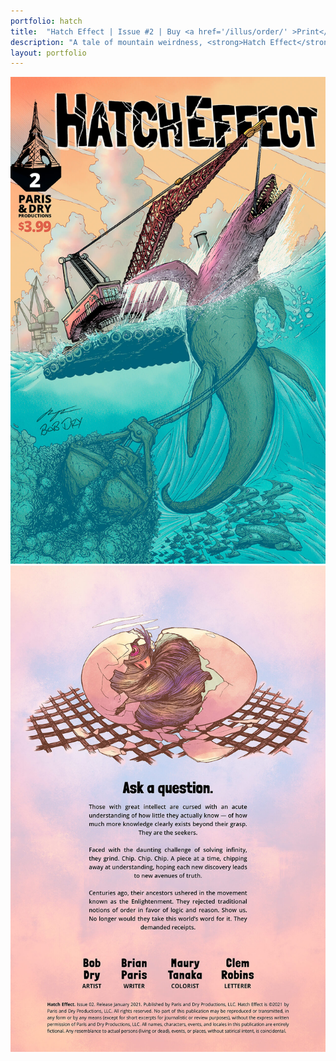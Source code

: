 ```yaml
---
portfolio: hatch
title:  "Hatch Effect | Issue #2 | Buy <a href='/illus/order/' >Print</a> <em>or</em> buy <a href='https://bit.ly/3fdhd3H' target='_blank'>Digital</a> at ComiXology"
description: "A tale of mountain weirdness, <strong>Hatch Effect</strong> is a comic book from creators Bob Dry and Brian Paris. Issue #2 will be out in January of 2021. Word of the phenomena spreads."
layout: portfolio
---
```

<div class="row">
    <div class="col-md-6">
    <img src="../images/hatch-effect-2-cover.jpg" class="img-fluid"/>
    </div>
    <div class="col-md-6">
    <img src="../images/hatch-effect-2-ifc.jpg" class="img-fluid"/>
    </div>
</div>